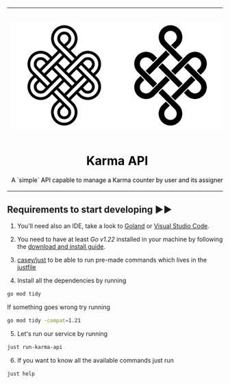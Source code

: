 <table align="center">
    <tr style="text-align: center;">
        <td align="center" width="9999">
            <img src="./.etc/karma.png" alt="Project icon" style="max-width: 500px; margin: 30px auto 15px auto; display: inline-block">

 <h1 style="color: black;">Karma API</h1>

<p style="color: black">A `simple` API capable to manage a Karma counter by user and its assigner</p>
</td>
</tr>
</table>

## Requirements to start developing ▶▶

1. You'll need also an IDE, take a look to [Goland](https://www.jetbrains.com/go/)
   or [Visual Studio Code](https://code.visualstudio.com/).

2. You need to have at least *Go v1.22* installed in your machine by following
the [download and install guide](https://go.dev/doc/install).

3. [casey/just](https://github.com/casey/just) to be able to run pre-made commands
which lives in the [justfile](./justfile)

4. Install all the dependencies by running

```bash
go mod tidy
```
If something goes wrong try running
```bash
go mod tidy -compat=1.21
```

5. Let's run our service by running
```bash
just run-karma-api
```

6. If you want to know all the available commands just run
```bash
just help
```
